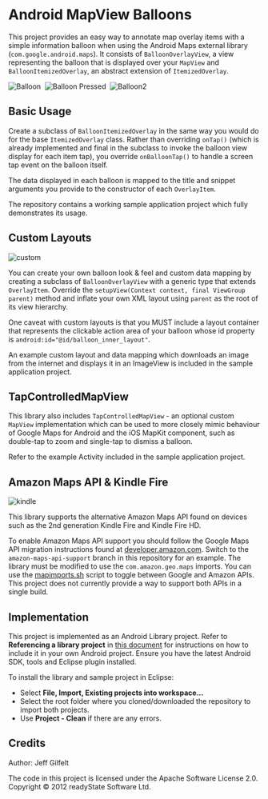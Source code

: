 Android MapView Balloons
========================

This project provides an easy way to annotate map overlay items with a simple information balloon when using the Android Maps external library (`com.google.android.maps`). It consists of `BalloonOverlayView`, a view representing the balloon that is displayed over your `MapView` and `BalloonItemizedOverlay`, an abstract extension of `ItemizedOverlay`.

![Balloon](http://jeffgilfelt.com/mapviewballoons/mvb-1a.png "Balloon")&nbsp;
![Balloon Pressed](http://jeffgilfelt.com/mapviewballoons/mvb-2a.png "Balloon Pressed")&nbsp;
![Balloon2](http://jeffgilfelt.com/mapviewballoons/mvb-3a.png "Balloon Disclose")

Basic Usage
-----------

Create a subclass of `BalloonItemizedOverlay` in the same way you would do for the base `ItemizedOverlay` class. Rather than overriding `onTap()` (which is already implemented and final in the subclass to invoke the balloon view display for each item tap), you override `onBalloonTap()` to handle a screen tap event on the balloon itself.

The data displayed in each balloon is mapped to the title and snippet arguments you provide to the constructor of each `OverlayItem`.

The repository contains a working sample application project which fully demonstrates its usage.

Custom Layouts
--------------

![custom](http://jeffgilfelt.com/mapviewballoons/mvb-4a.png "custom")

You can create your own balloon look & feel and custom data mapping by creating a subclass of `BalloonOverlayView` with a generic type that extends `OverlayItem`. Override the `setupView(Context context, final ViewGroup parent)` method and inflate your own XML layout using `parent` as the root of its view hierarchy.

One caveat with custom layouts is that you MUST include a layout container that represents the clickable action area of your balloon whose id property is `android:id="@id/balloon_inner_layout"`.

An example custom layout and data mapping which downloads an image from the internet and displays it in an ImageView is included in the sample application project.

TapControlledMapView
--------------------

This library also includes `TapControlledMapView` - an optional custom `MapView` implementation which can be used to more closely mimic behaviour of Google Maps for Android and the iOS MapKit component, such as double-tap to zoom and single-tap to dismiss a balloon.

Refer to the example Activity included in the sample application project.

Amazon Maps API & Kindle Fire
-----------------------------

![kindle](http://jeffgilfelt.com/mapviewballoons/kindle.png "kindle")

This library supports the alternative Amazon Maps API found on devices such as the 2nd generation Kindle Fire and Kindle Fire HD.

To enable Amazon Maps API support you should follow the Google Maps API migration instructions found at [developer.amazon.com](http://developer.amazon.com). Switch to the `amazon-maps-api-support` branch in this repository for an example. The library must be modified to use the `com.amazon.geo.maps` imports. You can use the [mapimports.sh](https://gist.github.com/3715056) script to toggle between Google and Amazon APIs. This project does not currently provide a way to support both APIs in a single build.

Implementation
--------------

This project is implemented as an Android Library project. Refer to **Referencing a library project** in [this document](http://developer.android.com/guide/developing/projects/projects-eclipse.html#ReferencingLibraryProject) for instructions on how to include it in your own Android project. Ensure you have the latest Android SDK, tools and Eclipse plugin installed.

To install the library and sample project in Eclipse:

- Select **File, Import, Existing projects into workspace...**
- Select the root folder where you cloned/downloaded the repository to import both projects.
- Use **Project - Clean** if there are any errors.

Credits
-------

Author: Jeff Gilfelt

The code in this project is licensed under the Apache Software License 2.0.
<br />
Copyright &copy; 2012 readyState Software Ltd.
